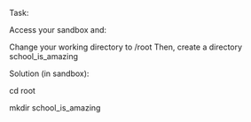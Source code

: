 Task:

Access your sandbox and:

Change your working directory to /root
Then, create a directory school_is_amazing

Solution (in sandbox):

cd root

mkdir school_is_amazing

